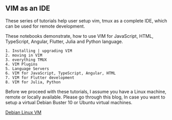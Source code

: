 ## VIM as an IDE

These series of tutorials help user setup vim, tmux as a complete IDE, which can be used for remote development.

These notebooks demonstrate, how to use VIM for JavaScript, HTML, TypeScript, Angular, Flutter, Julia and Python language.

    1. Installing | upgrading VIM
    2. moving in VIM
    3. everything TMUX
    4. VIM Plugins
    5. Language Servers
    6. VIM for JavaScript, TypeScript, Angular, HTML
    7. VIM for Flutter development
    8. VIM for Julia, Python

Before we proceed with these tutorials, I assume you have a Linux machine, remote or locally available.
Please go through this blog, In case you want to setup a virtual Debian Buster 10 or Ubuntu virtual machines.

[Debian Linux VM]("https://amit-shukla.medium.com/how-to-install-debian-10-buster-or-ubuntu-18-19-desktop-on-google-cloud-and-access-through-vnc-687c05d0d263")
